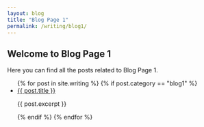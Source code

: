 ```yaml
---
layout: blog
title: "Blog Page 1"
permalink: /writing/blog1/
---
```


<h2>Welcome to Blog Page 1</h2>
<p>Here you can find all the posts related to Blog Page 1.</p>

<ul>
  {% for post in site.writing %}
    {% if post.category == "blog1" %}
      <li>
        <a href="{{ post.url }}">{{ post.title }}</a>
        <p>{{ post.excerpt }}</p>
      </li>
    {% endif %}
  {% endfor %}
</ul>
